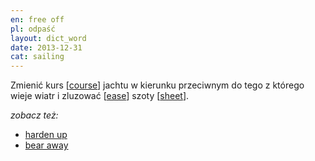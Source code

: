 ```yaml
---
en: free off
pl: odpaść
layout: dict_word
date: 2013-12-31
cat: sailing
---
```


Zmienić kurs [[course](/dict/course.html)] jachtu w kierunku przeciwnym do tego z którego wieje wiatr i 
zluzować [[ease](/dict/ease.html)] szoty [[sheet](/dict/sheet.html)].

*zobacz też:*

* [harden up](/dict/harden-up.html)
* [bear away](/dict/bear-away.html)
